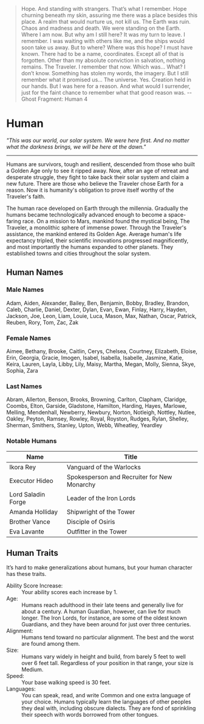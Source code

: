 > Hope. And standing with strangers.
> That’s what I remember. Hope churning beneath my skin, assuring me there was a place besides this place. A realm that would nurture us, not kill us. The Earth was ruin. Chaos and madness and death. We were standing on the Earth. Where I am now. But why am I still here? It was my turn to leave. I remember. I was waiting with others like me, and the ships would soon take us away.
> But to where? Where was this hope?
> I must have known. There had to be a name, coordinates. Except all of that is forgotten. Other than my absolute conviction in salvation, nothing remains.
> The Traveler.
> I remember that now.
> Which was...
> What?
> I don’t know. Something has stolen my words, the imagery. But I still remember what it promised us...
> The universe.
> Yes.
> Creation held in our hands.
> But I was here for a reason.
> And what would I surrender, just for the faint chance to remember what that good reason was.
> --Ghost Fragment: Human 4

# Human
_"This was our world, our solar system. We were here first. And no matter what the darkness brings, we will be here at the dawn."_
___
Humans are survivors, tough and resilient, descended from those who built a Golden Age only to see it ripped away. Now, after an age of retreat and desperate struggle, they fight to take back their solar system and claim a new future.  There are those who believe the Traveler chose Earth for a reason. Now it is humanity's obligation to prove itself worthy of the Traveler's faith.

The human race developed on Earth through the millennia. Gradually the humans became technologically advanced enough to become a space-faring race. On a mission to Mars, mankind found the mystical being, The Traveler, a monolithic sphere of immense power. Through the Traveler's assistance, the mankind entered its Golden Age. Average human's life expectancy tripled, their scientific innovations progressed magnificently, and most importantly the humans expanded to other planets. They established towns and cities throughout the solar system.

## Human Names
### Male Names
Adam, Aiden, Alexander, Bailey, Ben, Benjamin, Bobby, Bradley, Brandon, Caleb, Charlie, Daniel, Dexter, Dylan, Evan, Ewan, Finlay, Harry, Hayden, Jackson, Joe, Leon, Liam, Louie, Luca, Mason, Max, Nathan, Oscar, Patrick, Reuben, Rory, Tom, Zac, Zak

### Female Names
Aimee, Bethany, Brooke, Caitlin, Cerys, Chelsea, Courtney, Elizabeth, Eloise, Erin, Georgia, Gracie, Imogen, Isabel, Isabella, Isabelle, Jasmine, Katie, Keira, Lauren, Layla, Libby, Lily, Maisy, Martha, Megan, Molly, Sienna, Skye, Sophia, Zara

### Last Names
Abram, Allerton, Benson, Brooks, Browning, Carlton, Clapham, Claridge, Coombs, Elton, Garside, Gladstone, Hamilton, Harding, Hayes, Marlowe, Melling, Mendenhall, Newberry, Newbury, Norton, Notleigh, Nottley, Nutlee, Oakley, Peyton, Ramsey, Rowley, Royal, Royston, Rudges, Rylan, Shelley, Sherman, Smithers, Stanley, Upton, Webb, Wheatley, Yeardley

### Notable Humans
| Name | Title |
|---|---|
| Ikora Rey | Vanguard of the Warlocks |
| Executor Hideo | Spokesperson and Recruiter for New Monarchy |
| Lord Saladin Forge | Leader of the Iron Lords |
| Amanda Holliday | Shipwright of the Tower |
| Brother Vance | Disciple of Osiris |
| Eva Lavante | Outfitter in the Tower |

## Human Traits
It’s hard to make generalizations about humans, but your human character has these traits.

<dl>
  <dt>Ability Score Increase:</dt>
  <dd>Your ability scores each increase by 1.</dd>
  <dt>Age:</dt>
  <dd>Humans reach adulthood in their late teens and generally live for about a century.  A human Guardian, however, can live for much longer.  The Iron Lords, for instance, are some of the oldest known Guardians, and they have been around for just over three centuries.</dd>
  <dt>Alignment:</dt>
  <dd>Humans tend toward no particular alignment. The best and the worst are found among them.</dd>
  <dt>Size:</dt>
  <dd>Humans vary widely in height and build, from barely 5 feet to well over 6 feet tall. Regardless of your position in that range, your size is Medium.</dd>
  <dt>Speed:</dt>
  <dd>Your base walking speed is 30 feet.</dd>
  <dt>Languages:</dt>
  <dd>You can speak, read, and write Common and one extra language of your choice. Humans typically learn the languages of other peoples they deal with, including obscure dialects. They are fond of sprinkling their speech with words borrowed from other tongues.</dd>
</dl>
